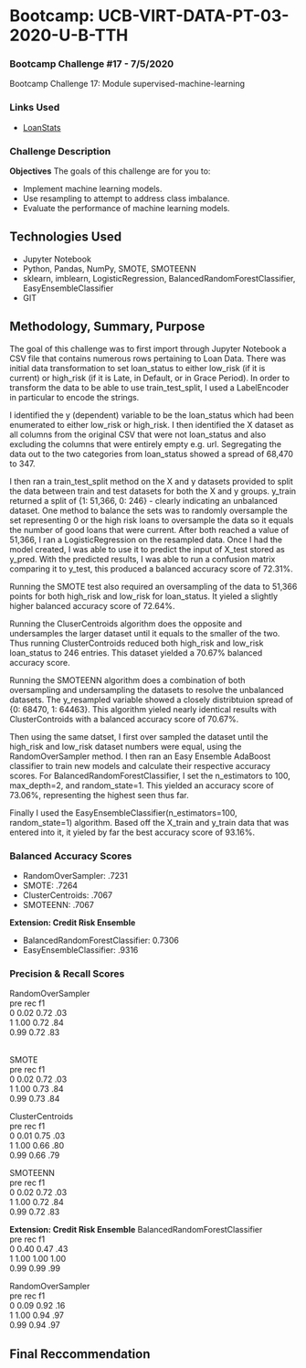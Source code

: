 # Bootcamp: UCB-VIRT-DATA-PT-03-2020-U-B-TTH

### Bootcamp Challenge #17 - 7/5/2020
Bootcamp Challenge 17: Module supervised-machine-learning

### Links Used
- [LoanStats](https://courses.bootcampspot.com/courses/140/files/38961/download?wrap=1)

### Challenge Description
**Objectives**
The goals of this challenge are for you to:
- Implement machine learning models.
- Use resampling to attempt to address class imbalance.
- Evaluate the performance of machine learning models.

## Technologies Used
- Jupyter Notebook
- Python, Pandas, NumPy, SMOTE, SMOTEENN
- sklearn, imblearn, LogisticRegression, BalancedRandomForestClassifier, EasyEnsembleClassifier
- GIT

## Methodology, Summary, Purpose 
The goal of this challenge was to first import through Jupyter Notebook a CSV file that contains numerous rows pertaining to Loan Data. 
There was initial data transformation to set loan_status to either low_risk (if it is current) or high_risk (if it is Late, in Default, or in Grace Period).
In order to transform the data to be able to use train_test_split, I used a LabelEncoder in particular to encode the strings. 

I identified the y (dependent) variable to be the loan_status which had been enumerated to either low_risk or high_risk. I then identified the X dataset as all columns from the original CSV that were not loan_status and also excluding the columns that were entirely empty e.g. url. Segregating the data out to the two categories from loan_status showed a spread of 68,470 to 347. 

I then ran a train_test_split method on the X and y datasets provided to split the data between train and test datasets for both the X and y groups. y_train returned a split of {1: 51,366, 0: 246} - clearly indicating an unbalanced dataset. One method to balance the sets was to randomly oversample the set representing 0 or the high risk loans to oversample the data so it equals the number of good loans that were current. After both reached a value of 51,366, I ran a LogisticRegression on the resampled data. Once I had the model created, I was able to use it to predict the input of X_test stored as y_pred. With the predicted results, I was able to run a confusion matrix comparing it to y_test, this produced a balanced accuracy score of 72.31%. 

Running the SMOTE test also required an oversampling of the data to 51,366 points for both high_risk and low_risk for loan_status. It yieled a slightly higher balanced accuracy score of 72.64%.

Running the CluserCentroids algorithm does the opposite and undersamples the larger dataset until it equals to the smaller of the two. Thus running ClusterControids reduced both high_risk and low_risk loan_status to 246 entries. This dataset yielded a 70.67% balanced accuracy score. 

Running the SMOTEENN algorithm does a combination of both oversampling and undersampling the datasets to resolve the unbalanced datasets. The y_resampled variable showed a closely distribtuion spread of {0: 68470, 1: 64463}. This algorithm yieled nearly identical results with ClusterControids with a balanced accuracy score of 70.67%. 

Then using the same datset, I first over sampled the dataset until the high_risk and low_risk dataset numbers were equal, using the RandomOverSampler method. I then ran an Easy Ensemble AdaBoost classifier to train new models and calculate their respective accuracy scores. For BalancedRandomForestClassifier, I set the n_estimators to 100, max_depth=2, and random_state=1. This yielded an accuracy score of 73.06%, representing the highest seen thus far.

Finally I used the EasyEnsembleClassifier(n_estimators=100, random_state=1) algorithm. Based off the X_train and y_train data that was entered into it, it yieled by far the best accuracy score of 93.16%.

### Balanced Accuracy Scores
- RandomOverSampler: .7231
- SMOTE: .7264
- ClusterCentroids: .7067
- SMOTEENN: .7067

**Extension: Credit Risk Ensemble**
- BalancedRandomForestClassifier: 0.7306
- EasyEnsembleClassifier: .9316

### Precision & Recall Scores
RandomOverSampler </br>
  pre   rec   f1 </br>
0 0.02  0.72  .03 </br>
1 1.00  0.72  .84 </br>
  0.99  0.72  .83 </br>
</br>
  
SMOTE </br>
  pre   rec   f1 </br>
0 0.02  0.72  .03 </br>
1 1.00  0.73  .84 </br>
  0.99  0.73  .84 </br>
  
ClusterCentroids </br>
  pre   rec   f1 </br>
0 0.01  0.75  .03 </br>
1 1.00  0.66  .80 </br>
  0.99  0.66  .79 </br>

SMOTEENN </br>
  pre   rec   f1 </br>
0 0.02  0.72  .03 </br>
1 1.00  0.72  .84 </br>
  0.99  0.72  .83 </br>
  
**Extension: Credit Risk Ensemble**
BalancedRandomForestClassifier </br>
  pre   rec   f1 </br>
0 0.40  0.47  .43 </br>
1 1.00  1.00  1.00 </br>
  0.99  0.99  .99 </br>

RandomOverSampler </br>
  pre   rec   f1 </br>
0 0.09  0.92  .16 </br>
1 1.00  0.94  .97 </br>
  0.99  0.94  .97 </br>

## Final Reccommendation
